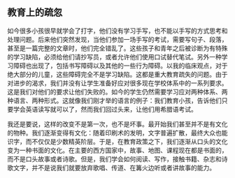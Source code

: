 ## 教育上的疏忽

  如今很多小孩很早就学会了打字，他们没有学习手写，也不能以手写的方式思考和处理问题。后来他们突然发现，当他们参加一场手写的考试，需要写句子、段落，甚至是一篇完整的文章时，他们完全错乱了。这些孩子和青年之后被诊断为有特殊的学习缺陷，必须给他们请抄写员，或者允许他们使用口试替代笔试。另外一种学习障碍也出现了，包括书写障碍以及其他的一些行为障碍。以我的临床观点，对于绝大部分的儿童，这些障碍完全不是学习缺陷。这都是重大教育疏失的问题。由于对进步的渴求，我们并没有让学生准备好应对很多现在学校体系中的一系列要求。这是我们对他们的要求让他们失败的。如今的学生仍然需要学习应对两种体系、两种语言、两种形式。这就像我们刚才举的语言的例子：我们教育小孩，告诉他们只要学会英语读写就可以了，然而我们回过头来，让他们用希腊语考试。

  我还是要说，这样的改变不是第一次，也不是坏事。最开始我们甚至并不是有文化的物种。我们逐渐变得有文化：随着印刷术的发明，文字普遍扩散，最终大众也能识字，而不仅仅是少数精英阶层。于是，在教育政策之下，我们逐渐从口头的文化变为一种书面的文化。在主要的西方国家中，故事、地图、课程现在都是书面的，而不是口头故事或者诗歌。但是，我们学会如何阅读、写作，接触书籍、杂志和诗歌文字，并不是说我们就要放弃歌唱、传道、在篝火边听或者讲故事的能力。